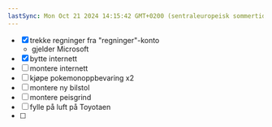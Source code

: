 ```yaml
---
lastSync: Mon Oct 21 2024 14:15:42 GMT+0200 (sentraleuropeisk sommertid)
---
```

- [x] trekke regninger fra "regninger"-konto
	- gjelder Microsoft 
- [x] bytte internett
- [ ] montere internett 
- [ ] kjøpe pokemonoppbevaring x2
- [ ] montere ny bilstol
- [ ] montere peisgrind
- [ ] fylle på luft på Toyotaen 
- [ ] 